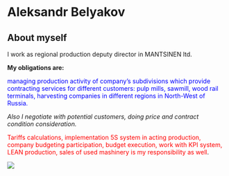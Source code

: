 # **Aleksandr Belyakov**
## About myself

I work as regional production deputy director in MANTSINEN ltd.

**My obligations are:**

<span style="color:blue">managing production activity of company’s subdivisions which provide contracting services for different customers: pulp mills, sawmill, wood rail terminals, harvesting companies in different regions in North-West of Russia.

_Also I negotiate with potential customers, doing price and contract condition consideration._
<span style="color:red">

<span style="color:red">Tariffs calculations, implementation 5S system in acting production, company budgeting participation, budget execution, work with KPI system, LEAN production, sales of used mashinery is my responsibility as well</span>.

![](https://drive.google.com/file/d/1HMdl9t5KbH0eILfDm1zZ0puSP3zJxBTR/view?usp=sharing)


